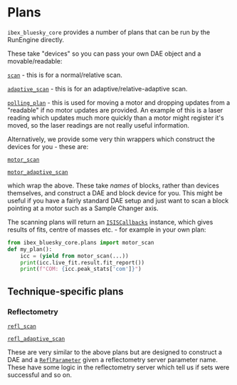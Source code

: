 # Plans 

`ibex_bluesky_core` provides a number of plans that can be run by the RunEngine directly. 

These take "devices" so you can pass your own DAE object and a movable/readable: 

[`scan`](ibex_bluesky_core.plans.scan) - this is for a normal/relative scan.

[`adaptive_scan`](ibex_bluesky_core.plans.adaptive_scan) - this is for an adaptive/relative-adaptive scan.

[`polling_plan`](ibex_bluesky_core.plans.polling_plan) - this is used for moving a motor and dropping updates from a "readable" if no motor updates are provided. An example of this is a laser reading which updates much more quickly than a motor might register it's moved, so the laser readings are not really useful information. 

Alternatively, we provide some very thin wrappers which construct the devices for you - these are:

[`motor_scan`](ibex_bluesky_core.plans.motor_scan)

[`motor_adaptive_scan`](ibex_bluesky_core.plans.motor_scan)

which wrap the above. These take _names_ of blocks, rather than devices themselves, and construct a DAE and block device for you. This might be useful if you have a fairly standard DAE setup and just want to scan a block pointing at a motor such as a Sample Changer axis.

The scanning plans will return an [`ISISCallbacks`](ibex_bluesky_core.callbacks.ISISCallbacks) instance, which gives results of fits, centre of masses etc. - for example in your own plan:

```python
from ibex_bluesky_core.plans import motor_scan
def my_plan():
    icc = (yield from motor_scan(...))
    print(icc.live_fit.result.fit_report())
    print(f"COM: {icc.peak_stats['com']}")
```


## Technique-specific plans

### Reflectometry

[`refl_scan`](ibex_bluesky_core.plans.reflectometry.refl_scan)

[`refl_adaptive_scan`](ibex_bluesky_core.plans.reflectometry.refl_adaptive_scan)

These are very similar to the above plans but are designed to construct a DAE and a [`ReflParameter`](ibex_bluesky_core.devices.reflectometry.ReflParameter) given a reflectometry server parameter name. These have some logic in the reflectometry server which tell us if sets were successful and so on. 

